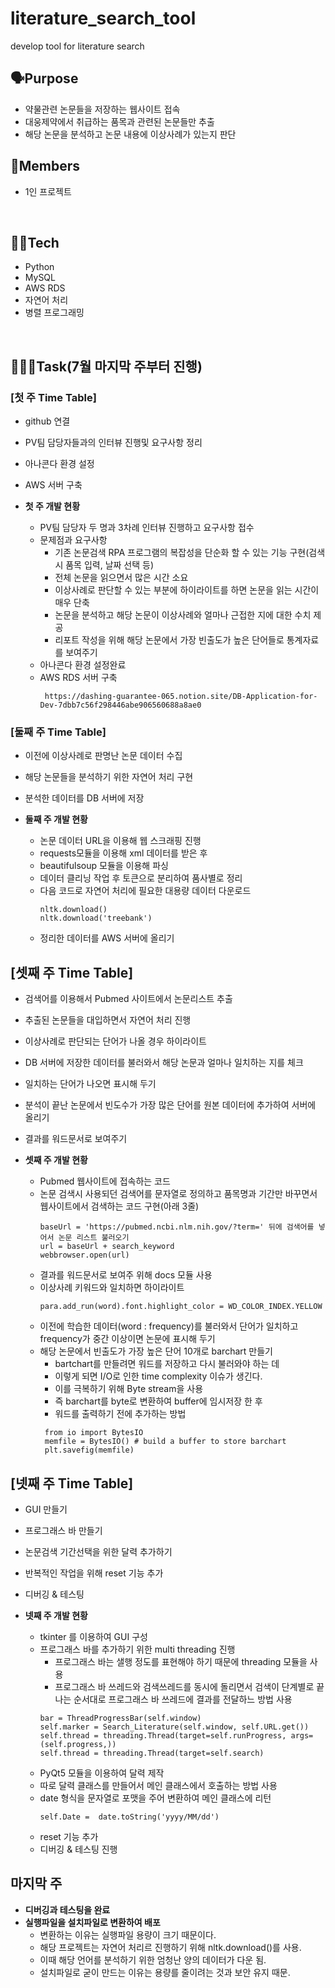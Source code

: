 # literature_search_tool
develop tool for literature search

## 🗣Purpose
  + 약물관련 논문들을 저장하는 웹사이트 접속
  + 대웅제약에서 취급하는 품목과 관련된 논문들만 추출
  + 해당 논문을 분석하고 논문 내용에 이상사례가 있는지 판단
  
## 👨Members
  + 1인 프로젝트
  
<br>

## 🧑‍💻Tech
  + Python
  + MySQL
  + AWS RDS
  + 자연어 처리
  + 병렬 프로그래밍
  
<br>

## 🏃🏻‍♂️Task(7월 마지막 주부터 진행)
### [첫 주 Time Table]
+ github 연결
+ PV팀 담당자들과의 인터뷰 진행및 요구사항 정리
+ 아나콘다 환경 설정
+ AWS 서버 구축

+ **첫 주 개발 현황**
  + PV팀 담당자 두 명과 3차례 인터뷰 진행하고 요구사항 접수
  + 문제점과 요구사항
    + 기존 논문검색 RPA 프로그램의 복잡성을 단순화 할 수 있는 기능 구현(검색시 품목 입력, 날짜 선택 등)
    + 전체 논문을 읽으면서 많은 시간 소요
    + 이상사례로 판단할 수 있는 부분에 하이라이트를 하면 논문을 읽는 시간이 매우 단축
    + 논문을 분석하고 해당 논문이 이상사례와 얼마나 근접한 지에 대한 수치 제공
    + 리포트 작성을 위해 해당 논문에서 가장 빈출도가 높은 단어들로 통계자료를 보여주기
  + 아나콘다 환경 설정완료
  + AWS RDS 서버 구축
    ```
     https://dashing-guarantee-065.notion.site/DB-Application-for-Dev-7dbb7c56f298446abe906560688a8ae0
    ```

### [둘째 주 Time Table]
+ 이전에 이상사례로 판명난 논문 데이터 수집
+ 해당 논문들을 분석하기 위한 자연어 처리 구현
+ 분석한 데이터를 DB 서버에 저장

+ **둘째 주 개발 현황**
  + 논문 데이터 URL을 이용해 웹 스크래핑 진행
  + requests모듈을 이용해 xml 데이터를 받은 후
  + beautifulsoup 모듈을 이용해 파싱
  + 데이터 클리닝 작업 후 토큰으로 분리하여 품사별로 정리
  + 다음 코드로 자연어 처리에 필요한 대용량 데이터 다운로드
    ```
    nltk.download()
    nltk.download('treebank')
    ```
  + 정리한 데이터를 AWS 서버에 올리기

## [셋째 주 Time Table]
+ 검색어를 이용해서 Pubmed 사이트에서 논문리스트 추출
+ 추출된 논문들을 대입하면서 자연어 처리 진행
+ 이상사례로 판단되는 단어가 나올 경우 하이라이트
+ DB 서버에 저장한 데이터를 불러와서 해당 논문과 얼마나 일치하는 지를 체크
+ 일치하는 단어가 나오면 표시해 두기
+ 분석이 끝난 논문에서 빈도수가 가장 많은 단어를 원본 데이터에 추가하여 서버에 올리기
+ 결과를 워드문서로 보여주기

+ **셋째 주 개발 현황**
  + Pubmed 웹사이트에 접속하는 코드
  + 논문 검색시 사용되던 검색어를 문자열로 정의하고 품목명과 기간만 바꾸면서 웹사이트에서 검색하는 코드 구현(아래 3줄)
    ```
    baseUrl = 'https://pubmed.ncbi.nlm.nih.gov/?term=' 뒤에 검색어를 넣어서 논문 리스트 불러오기
    url = baseUrl + search_keyword
    webbrowser.open(url)
    ```
  + 결과를 워드문서로 보여주 위해 docs 모듈 사용
  + 이상사례 키워드와 일치하면 하이라이트
    ```
    para.add_run(word).font.highlight_color = WD_COLOR_INDEX.YELLOW
    ```
  + 이전에 학습한 데이터(word : frequency)를 불러와서 단어가 일치하고 frequency가 중간 이상이면 논문에 표시해 두기
  + 해당 논문에서 빈출도가 가장 높은 단어 10개로 barchart 만들기
    + bartchart를 만들려면 워드를 저장하고 다시 불러와야 하는 데
    + 이렇게 되면 I/O로 인한 time complexity 이슈가 생긴다.
    + 이를 극복하기 위해 Byte stream을 사용
    + 즉 barchart를 byte로 변환하여 buffer에 임시저장 한 후
    + 워드를 출력하기 전에 추가하는 방법
     ```
      from io import BytesIO
      memfile = BytesIO() # build a buffer to store barchart
      plt.savefig(memfile)
     ```
      
## [넷째 주 Time Table]
+ GUI 만들기
+ 프로그래스 바 만들기
+ 논문검색 기간선택을 위한 달력 추가하기
+ 반복적인 작업을 위해 reset 기능 추가
+ 디버깅 & 테스팅

+ **넷째 주 개발 현황**
  + tkinter 를 이용하여 GUI 구성
  + 프로그래스 바를 추가하기 위한 multi threading 진행
    + 프로그래스 바는 샐행 정도를 표현해야 하기 때문에 threading 모듈을 사용
    + 프로그래스 바 쓰레드와 검색쓰레드를 동시에 돌리면서 검색이 단계별로 끝나는 순서대로 프로그래스 바 쓰레드에 결과를 전달하느 방법 사용
    ```
    bar = ThreadProgressBar(self.window)
    self.marker = Search_Literature(self.window, self.URL.get())
    self.thread = threading.Thread(target=self.runProgress, args=(self.progress,))
    self.thread = threading.Thread(target=self.search)
    ```
  + PyQt5 모듈을 이용하여 달력 제작
  + 따로 달력 클래스를 만들어서 메인 클래스에서 호출하는 방법 사용
  + date 형식을 문자열로 포맷을 주어 변환하여 메인 클래스에 리턴
    ```
    self.Date =  date.toString('yyyy/MM/dd')
    ```
  + reset 기능 추가
  + 디버깅 & 테스팅 진행

## 마지막 주
+ **디버깅과 테스팅을 완료**
+ **실행파일을 설치파일로 변환하여 배포**
  + 변환하는 이유는 실행파일 용량이 크기 때문이다.
  + 해당 프로젝트는 자연어 처리르 진행하기 위해 nltk.download()를 사용.
  + 이때 해당 언어를 분석하기 위한 엄청난 양의 데이터가 다운 됨.
  + 설치파일로 굳이 만드는 이유는 용량를 줄이려는 것과 보안 유지 때문.
